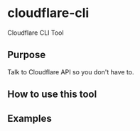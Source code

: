 # cloudflare-cli
Cloudflare CLI Tool

## Purpose
Talk to Cloudflare API so you don't have to.
## How to use this tool

## Examples

